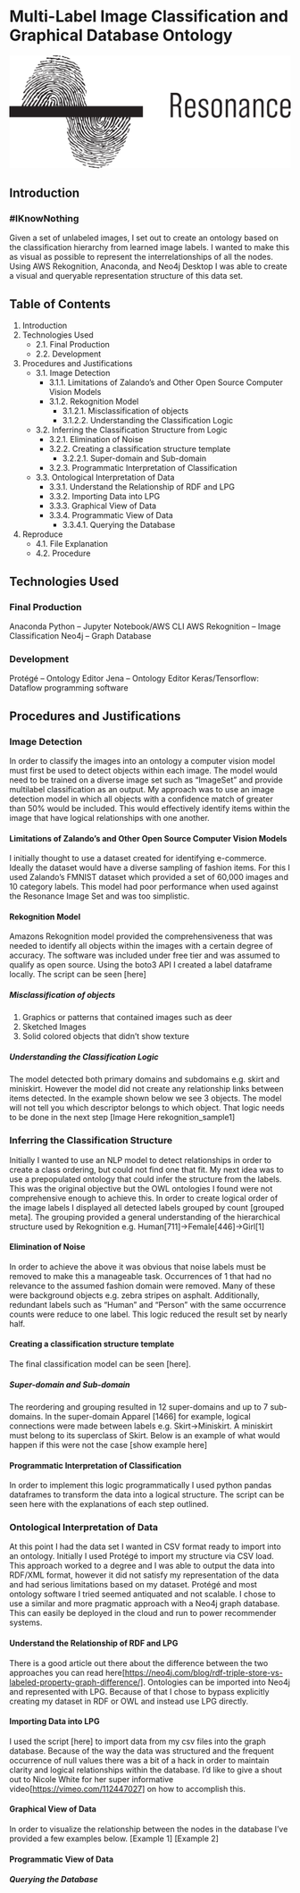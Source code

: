 # Multi-Label Image Classification and Graphical Database Ontology

![alt text](/images/resonance.png)

## Introduction

### #IKnowNothing
Given a set of unlabeled images, I set out to create an ontology based on the classification hierarchy from learned image labels. I wanted to make this as visual as possible to represent the interrelationships of all the nodes. Using AWS Rekognition, Anaconda, and Neo4j Desktop I was able to create a visual and queryable representation structure of this data set. 


## Table of Contents

1. Introduction
2. Technologies Used
      * 2.1. Final Production
      * 2.2. Development
3.	Procedures and Justifications
     * 3.1. Image Detection
          * 3.1.1. Limitations of Zalando’s and Other Open Source Computer Vision Models
          * 3.1.2. Rekognition Model
               * 3.1.2.1. Misclassification of objects
               * 3.1.2.2. Understanding the Classification Logic
     * 3.2. Inferring the Classification Structure from Logic
          * 3.2.1. Elimination of Noise
          * 3.2.2. Creating a classification structure template
               * 3.2.2.1. Super-domain and Sub-domain
          * 3.2.3. Programmatic Interpretation of Classification
     * 3.3. Ontological Interpretation of Data
          * 3.3.1. Understand the Relationship of RDF and LPG
          * 3.3.2. Importing Data into LPG
          * 3.3.3. Graphical View of Data
          * 3.3.4. Programmatic View of Data
               * 3.3.4.1. Querying the Database
4.	Reproduce 
     * 4.1. File Explanation
     * 4.2. Procedure



## Technologies Used
### Final Production
Anaconda Python – Jupyter Notebook/AWS CLI
AWS Rekognition – Image Classification
Neo4j – Graph Database

### Development
Protégé – Ontology Editor
Jena – Ontology Editor
Keras/Tensorflow: Dataflow programming software


## Procedures and Justifications
### Image Detection
In order to classify the images into an ontology a computer vision model must first be used to detect objects within each image. The model would need to be trained on a diverse image set such as “ImageSet” and provide multilabel classification as an output. My approach was to use an image detection model in which all objects with a confidence match of greater than 50% would be included. This would effectively identify items within the image that have logical relationships with one another.

#### Limitations of Zalando’s and Other Open Source Computer Vision Models
I initially thought to use a dataset created for identifying e-commerce. Ideally the dataset would have a diverse sampling of fashion items. For this I used Zalando’s FMNIST dataset which provided a set of 60,000 images and 10 category labels. This model had poor performance when used against the Resonance Image Set and was too simplistic.

#### Rekognition Model
Amazons Rekognition model provided the comprehensiveness that was needed to identify all objects within the images with a certain degree of accuracy. The software was included under free tier and was assumed to qualify as open source. Using the boto3 API I created a label dataframe locally. The script can be seen [here]

##### Misclassification of objects
1.	Graphics or patterns that contained images such as deer
2.	Sketched Images
3.	Solid colored objects that didn’t show texture

##### Understanding the Classification Logic
The model detected both primary domains and subdomains e.g. skirt and miniskirt. However the model did not create any relationship links between items detected. In the example shown below we see 3 objects. The model will not tell you which descriptor belongs to which object. That logic needs to be done in the next step
[Image Here rekognition_sample1]

### Inferring the Classification Structure 
Initially I wanted to use an NLP model to detect relationships in order to create a class ordering, but could not find one that fit. My next idea was to use a prepopulated ontology that could infer the structure from the labels. This was the original objective but the OWL ontologies I found were not comprehensive enough to achieve this. 
In order to create logical order of the image labels I displayed all detected labels grouped by count [grouped meta]. The grouping provided a general understanding of the hierarchical structure used by Rekognition e.g. Human[711]->Female[446]->Girl[1]

#### Elimination of Noise
In order to achieve the above it was obvious that noise labels must be removed to make this a manageable task. Occurrences of 1 that had no relevance to the assumed fashion domain were removed. Many of these were background objects e.g. zebra stripes on asphalt. Additionally, redundant labels such as “Human” and “Person” with the same occurrence counts were reduce to one label. This logic reduced the result set by nearly half. 

#### Creating a classification structure template
The final classification model can be seen [here].


##### Super-domain and Sub-domain

The reordering and grouping resulted in 12 super-domains and up to 7 sub-domains.
In the super-domain Apparel [1466] for example, logical connections were made between labels e.g. Skirt->Miniskirt. A miniskirt must belong to its superclass of Skirt.  Below is an example of what would happen if this were not the case
[show example here]

#### Programmatic Interpretation of Classification
In order to implement this logic programmatically I used python pandas dataframes to transform the data into a logical structure. The script can be seen here with the explanations of each step outlined. 

 
### Ontological Interpretation of Data
At this point I had the data set I wanted in CSV format ready to import into an ontology. Initially I used Protégé to import my structure via CSV load. This approach worked to a degree and I was able to output the data into RDF/XML format, however it did not satisfy my representation of the data and had serious limitations based on my dataset. Protégé and most ontology software I tried seemed antiquated and not scalable. I chose to use a similar and more pragmatic approach with a Neo4j graph database. This can easily be deployed in the cloud and run to power recommender systems. 

#### Understand the Relationship of RDF and LPG
There is a good article out there about the difference between the two approaches you can read here[https://neo4j.com/blog/rdf-triple-store-vs-labeled-property-graph-difference/]. Ontologies can be imported into Neo4j and represented with LPG. Because of that I chose to bypass explicitly creating my dataset in RDF or OWL and instead use LPG directly. 

#### Importing Data into LPG
I used the script [here] to import data from my csv files into the graph database. Because of the way the data was structured and the frequent occurrence of null values there was a bit of a hack in order to maintain clarity and logical relationships within the database. I’d like to give a shout out to Nicole White for her super informative video[https://vimeo.com/112447027] on how to accomplish this.

#### Graphical View of Data
In order to visualize the relationship between the nodes in the database I’ve provided a few examples below. 
[Example 1]
[Example 2]

#### Programmatic View of Data
##### Querying the Database

